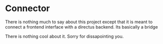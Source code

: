 # Connector

There is nothing much to say about this project except that it is meant to
connect a frontend interface with a directus backend. Its basically a bridge

There is nothing cool about it. Sorry for dissapointing you.
